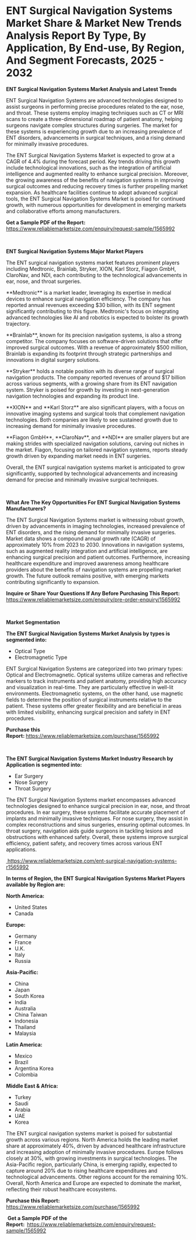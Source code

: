 <p><h1>ENT Surgical Navigation Systems Market Share & Market New Trends Analysis Report By Type, By Application, By End-use, By Region, And Segment Forecasts, 2025 - 2032</h1></p><p><strong>ENT Surgical Navigation Systems Market Analysis and Latest Trends</strong></p>
<p><p>ENT Surgical Navigation Systems are advanced technologies designed to assist surgeons in performing precise procedures related to the ear, nose, and throat. These systems employ imaging techniques such as CT or MRI scans to create a three-dimensional roadmap of patient anatomy, helping surgeons navigate complex structures during surgeries. The market for these systems is experiencing growth due to an increasing prevalence of ENT disorders, advancements in surgical techniques, and a rising demand for minimally invasive procedures.</p><p>The ENT Surgical Navigation Systems Market is expected to grow at a CAGR of 4.4% during the forecast period. Key trends driving this growth include technological innovations, such as the integration of artificial intelligence and augmented reality to enhance surgical precision. Moreover, the growing awareness of the benefits of navigation systems in improving surgical outcomes and reducing recovery times is further propelling market expansion. As healthcare facilities continue to adopt advanced surgical tools, the ENT Surgical Navigation Systems Market is poised for continued growth, with numerous opportunities for development in emerging markets and collaborative efforts among manufacturers.</p></p>
<p><strong>Get a Sample PDF of the Report:&nbsp;</strong> <a href="https://www.reliablemarketsize.com/enquiry/request-sample/1565992?utm_campaign=1103&utm_medium=2&utm_source=Github&utm_content=ia&utm_term=14042025&utm_id=ent-surgical-navigation-systems">https://www.reliablemarketsize.com/enquiry/request-sample/1565992</a></p>
<p>&nbsp;</p>
<p><strong>ENT Surgical Navigation Systems Major Market Players</strong></p>
<p><p>The ENT surgical navigation systems market features prominent players including Medtronic, Brainlab, Stryker, XION, Karl Storz, Fiagon GmbH, ClaroNav, and NDI, each contributing to the technological advancements in ear, nose, and throat surgeries.</p><p>**Medtronic** is a market leader, leveraging its expertise in medical devices to enhance surgical navigation efficiency. The company has reported annual revenues exceeding $30 billion, with its ENT segment significantly contributing to this figure. Medtronic's focus on integrating advanced technologies like AI and robotics is expected to bolster its growth trajectory.</p><p>**Brainlab**, known for its precision navigation systems, is also a strong competitor. The company focuses on software-driven solutions that offer improved surgical outcomes. With a revenue of approximately $500 million, Brainlab is expanding its footprint through strategic partnerships and innovations in digital surgery solutions.</p><p>**Stryker** holds a notable position with its diverse range of surgical navigation products. The company reported revenues of around $17 billion across various segments, with a growing share from its ENT navigation system. Stryker is poised for growth by investing in next-generation navigation technologies and expanding its product line.</p><p>**XION** and **Karl Storz** are also significant players, with a focus on innovative imaging systems and surgical tools that complement navigation technologies. Both companies are likely to see sustained growth due to increasing demand for minimally invasive procedures.</p><p>**Fiagon GmbH**, **ClaroNav**, and **NDI** are smaller players but are making strides with specialized navigation solutions, carving out niches in the market. Fiagon, focusing on tailored navigation systems, reports steady growth driven by expanding market needs in ENT surgeries.</p><p>Overall, the ENT surgical navigation systems market is anticipated to grow significantly, supported by technological advancements and increasing demand for precise and minimally invasive surgical techniques.</p></p>
<p>&nbsp;</p>
<p><strong>What Are The Key Opportunities For ENT Surgical Navigation Systems Manufacturers?</strong></p>
<p><p>The ENT Surgical Navigation Systems market is witnessing robust growth, driven by advancements in imaging technologies, increased prevalence of ENT disorders, and the rising demand for minimally invasive surgeries. Market data shows a compound annual growth rate (CAGR) of approximately 10% from 2023 to 2030. Innovations in navigation systems, such as augmented reality integration and artificial intelligence, are enhancing surgical precision and patient outcomes. Furthermore, increasing healthcare expenditure and improved awareness among healthcare providers about the benefits of navigation systems are propelling market growth. The future outlook remains positive, with emerging markets contributing significantly to expansion.</p></p>
<p><strong>Inquire or Share Your Questions If Any Before Purchasing This Report:</strong> <a href="https://www.reliablemarketsize.com/enquiry/pre-order-enquiry/1565992?utm_campaign=1103&utm_medium=2&utm_source=Github&utm_content=ia&utm_term=14042025&utm_id=ent-surgical-navigation-systems">https://www.reliablemarketsize.com/enquiry/pre-order-enquiry/1565992</a></p>
<p>&nbsp;</p>
<p><strong>Market Segmentation</strong></p>
<p><strong>The ENT Surgical Navigation Systems Market Analysis by types is segmented into:</strong></p>
<p><ul><li>Optical Type</li><li>Electromagnetic Type</li></ul></p>
<p><p>ENT Surgical Navigation Systems are categorized into two primary types: Optical and Electromagnetic. Optical systems utilize cameras and reflective markers to track instruments and patient anatomy, providing high accuracy and visualization in real-time. They are particularly effective in well-lit environments. Electromagnetic systems, on the other hand, use magnetic fields to determine the position of surgical instruments relative to the patient. These systems offer greater flexibility and are beneficial in areas with limited visibility, enhancing surgical precision and safety in ENT procedures.</p></p>
<p><strong>Purchase this Report:&nbsp;</strong><a href="https://www.reliablemarketsize.com/purchase/1565992?utm_campaign=1103&utm_medium=2&utm_source=Github&utm_content=ia&utm_term=14042025&utm_id=ent-surgical-navigation-systems">https://www.reliablemarketsize.com/purchase/1565992</a></p>
<p>&nbsp;</p>
<p><strong>The ENT Surgical Navigation Systems Market Industry Research by Application is segmented into:</strong></p>
<p><ul><li>Ear Surgery</li><li>Nose Surgery</li><li>Throat Surgery</li></ul></p>
<p><p>The ENT Surgical Navigation Systems market encompasses advanced technologies designed to enhance surgical precision in ear, nose, and throat procedures. In ear surgery, these systems facilitate accurate placement of implants and minimally invasive techniques. For nose surgery, they assist in complex reconstructions and sinus surgeries, ensuring optimal outcomes. In throat surgery, navigation aids guide surgeons in tackling lesions and obstructions with enhanced safety. Overall, these systems improve surgical efficiency, patient safety, and recovery times across various ENT applications.</p></p>
<p><a href="https://www.reliablemarketsize.com/ent-surgical-navigation-systems-r1565992?utm_campaign=1103&utm_medium=2&utm_source=Github&utm_content=ia&utm_term=14042025&utm_id=ent-surgical-navigation-systems">&nbsp;https://www.reliablemarketsize.com/ent-surgical-navigation-systems-r1565992</a></p>
<p><strong>In terms of Region, the ENT Surgical Navigation Systems Market Players available by Region are:</strong></p>
<p>
    <p> <strong> North America: </strong>
        <ul>
            <li>United States</li>
            <li>Canada</li>
        </ul>
        </p> 
    <p> <strong> Europe: </strong>
        <ul>
            <li>Germany</li>
            <li>France</li>
            <li>U.K.</li>
            <li>Italy</li>
            <li>Russia</li>
        </ul>
        </p> 
    <p> <strong> Asia-Pacific: </strong>
        <ul>
            <li>China</li>
            <li>Japan</li>
            <li>South Korea</li>
            <li>India</li>
            <li>Australia</li>
            <li>China Taiwan</li>
            <li>Indonesia</li>
            <li>Thailand</li>
            <li>Malaysia</li>
        </ul>
        </p> 
    <p> <strong> Latin America: </strong>
        <ul>
            <li>Mexico</li>
            <li>Brazil</li>
            <li>Argentina Korea</li>
            <li>Colombia</li>
        </ul>
        </p> 
    <p> <strong> Middle East & Africa: </strong>
        <ul>
            <li>Turkey</li>
            <li>Saudi</li>
            <li>Arabia</li>
            <li>UAE</li>
            <li>Korea</li>
        </ul>
    </p>
    </p>
<p><p>The ENT surgical navigation systems market is poised for substantial growth across various regions. North America holds the leading market share at approximately 40%, driven by advanced healthcare infrastructure and increasing adoption of minimally invasive procedures. Europe follows closely at 30%, with growing investments in surgical technologies. The Asia-Pacific region, particularly China, is emerging rapidly, expected to capture around 20% due to rising healthcare expenditures and technological advancements. Other regions account for the remaining 10%. Overall, North America and Europe are expected to dominate the market, reflecting their robust healthcare ecosystems.</p></p>
<p><strong>Purchase this Report: </strong><a href="https://www.reliablemarketsize.com/purchase/1565992?utm_campaign=1103&utm_medium=2&utm_source=Github&utm_content=ia&utm_term=14042025&utm_id=ent-surgical-navigation-systems">https://www.reliablemarketsize.com/purchase/1565992</a></p>
<p>&nbsp;<strong>Get a Sample PDF of the Report:&nbsp;&nbsp;</strong><a href="https://www.reliablemarketsize.com/enquiry/request-sample/1565992?utm_campaign=1103&utm_medium=2&utm_source=Github&utm_content=ia&utm_term=14042025&utm_id=ent-surgical-navigation-systems">https://www.reliablemarketsize.com/enquiry/request-sample/1565992</a></p>
<p><strong></strong></p>
<p><p></p><p></p><p></p></p>